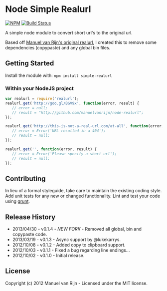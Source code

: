 # Node Simple Realurl

[![NPM](https://nodei.co/npm/simple-realurl.png)](https://nodei.co/npm/simple-realurl/)
[![Build Status](https://travis-ci.org/lukekarrys/simple-realurl.png?branch=master)](https://travis-ci.org/lukekarrys/simple-realurl)

A simple node module to convert short url's to the original url.

Based off [Manuel van Rijn's original realurl](https://github.com/manuelvanrijn/node-realurl), I created this to remove some dependencies (copypaste) and any global bin files.

## Getting Started

Install the module with: `npm install simple-realurl`

### Within your NodeJS project

```javascript
var realurl = require('realurl');
realurl.get('http://goo.gl/BGV9x', function(error, result) {
   // error = null;
   // result = "http://github.com/manuelvanrijn/node-realurl";
});

realurl.get('http://this-is-not-a-real-url.com/at-all', function(error, result) {
   // error = Error('URL resulted in a 404');
   // result = null;
});

realurl.get('', function(error, result) {
   // error = Error('Please specify a short url');
   // result = null;
});
```

## Contributing
In lieu of a formal styleguide, take care to maintain the existing coding style. Add unit tests for any new or changed functionality. Lint and test your code using [grunt](https://github.com/cowboy/grunt).

## Release History

* 2013/04/30 - v0.1.4 - *NEW FORK* - Removed all global, bin and copypaste code.
* 2013/03/19 - v0.1.3 - Async support by @lukekarrys.
* 2012/10/08 - v0.1.2 - Added copy to clipboard support.
* 2012/10/03 - v0.1.1 - Fixed a bug regarding line endings...
* 2012/10/02 - v0.1.0 - Initial release.

## License

Copyright (c) 2012 Manuel van Rijn - Licensed under the MIT license.
